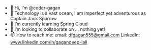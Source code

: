 - 👋 Hi, I’m @coder-gagan
- 👀 Technology is a vast ocean, I am imperfect yet adventurous as Captain Jack Sparrow
- 🌱 I’m currently learning Spring Cloud
- 💞️ I’m looking to collaborate on ... nothing yet!
- 📫 How to reach me:
email: dfgagan555@gmail.com
LinkedIn: www.linkedin.com/in/gagandeep-lall

<!---
coder-gagan/coder-gagan is a ✨ special ✨ repository because its `README.md` (this file) appears on your GitHub profile.
You can click the Preview link to take a look at your changes.
--->
